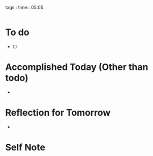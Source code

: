 tags:: 
time:: 05:05

```wakatime
```


# To do
- [ ] 

# Accomplished Today (Other than todo)
- 

# Reflection for Tomorrow
- 

# Self Note